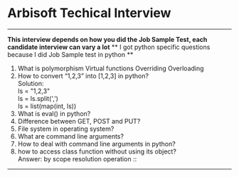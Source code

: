 # Arbisoft Techical Interview
---------------------------------------------------------------------------------------------------------------
**This interview depends on how you did the Job Sample Test, each candidate interview can vary a lot**
** I got python specific questions because I did Job Sample test in python **
1. What is polymorphism
Virtual functions
Overriding
Overloading
2. How to convert “1,2,3” into [1,2,3] in python?  
Solution:  
ls = "1,2,3"  
ls = ls.split(',')  
ls = list(map(int, ls))  
3. What is eval() in python?
4. Difference between GET, POST and PUT?
5. File system in operating system?
6. What are command line arguments?
7. How to deal with command line arguments in python?
8. how to access class function without using its object?  
Answer: by scope resolution operation ::
--------------------------------------------------------------------------------------------------------------


